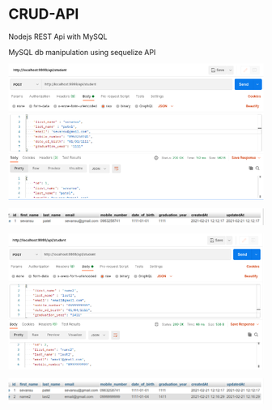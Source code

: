 # CRUD-API

Nodejs REST Api with MySQL

MySQL db manipulation using sequelize API

![POST request using postman](https://github.com/Sevansu/CRUD-API/blob/master/demoimages/1.png)

![phpmyadmin db](https://github.com/Sevansu/CRUD-API/blob/master/demoimages/2.png)

![postman testing](https://github.com/Sevansu/CRUD-API/blob/master/demoimages/3.png)

![phpmyadmin db](https://github.com/Sevansu/CRUD-API/blob/master/demoimages/4.png)